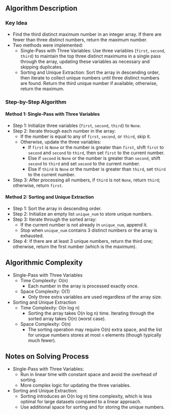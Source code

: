 ## Algorithm Description
### Key Idea
- Find the third distinct maximum number in an integer array. If there are fewer than three distinct numbers, return the maximum number.
- Two methods were implemented:
  - Single-Pass with Three Variables: Use three variables (```first```, ```second```, ```third```) to maintain the top three distinct maximums in a single pass through the array, updating these variables as necessary and skipping duplicates.
  - Sorting and Unique Extraction: Sort the array in descending order, then iterate to collect unique numbers until three distinct numbers are found. Return the third unique number if available; otherwise, return the maximum.

### Step-by-Step Algorithm
#### Method 1: Single-Pass with Three Variables
- Step 1: Initialize three variables (```first```, ```second```, ```third```) to ```None```.
- Step 2: Iterate through each number in the array:
  - If the number is equal to any of ```first```, ```second```, or ```third```, skip it.
  - Otherwise, update the three variables:
    - If ```first``` is ```None``` or the number is greater than ```first```, shift ```first``` to ```second``` and ```second``` to ```third```, then set ```first``` to the current number.
    - Else if ```second``` is ```None``` or the number is greater than ```second```, shift ```second``` to ```third``` and set ```second``` to the current number.
    - Else if ```third``` is ```None``` or the number is greater than ```third```, set ```third``` to the current number.
- Step 3: After processing all numbers, if ```third``` is not ```None```, return ```third```; otherwise, return ```first```.
#### Method 2: Sorting and Unique Extraction
- Step 1: Sort the array in descending order.
- Step 2: Initialize an empty list ```unique_num``` to store unique numbers.
- Step 3: Iterate through the sorted array:
  - If the current number is not already in ```unique_num```, append it.
  - Stop when ```unique_num``` contains 3 distinct numbers or the array is exhausted.
- Step 4: If there are at least 3 unique numbers, return the third one; otherwise, return the first number (which is the maximum).

## Algorithmic Complexity
- Single-Pass with Three Variables
  - Time Complexity: O(n)
    - Each number in the array is processed exactly once.
  - Space Complexity: O(1)
    - Only three extra variables are used regardless of the array size.
- Sorting and Unique Extraction
  - Time Complexity: O(n log n)
    - Sorting the array takes O(n log n) time. Iterating through the sorted array takes O(n) (worst case).
  - Space Complexity: O(n)
    - The sorting operation may require O(n) extra space, and the list for unique numbers stores at most ```n``` elements (though typically much fewer).

## Notes on Solving Process
- Single-Pass with Three Variables:
  - Run in linear time with constant space and avoid the overhead of sorting.
  - More complex logic for updating the three variables.
- Sorting and Unique Extraction:
  - Sorting introduces an O(n log n) time complexity, which is less optimal for large datasets compared to a linear approach.
  - Use additional space for sorting and for storing the unique numbers.